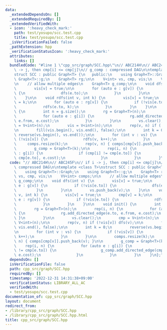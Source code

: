 ```yaml
---
data:
  _extendedDependsOn: []
  _extendedRequiredBy: []
  _extendedVerifiedWith:
  - icon: ':heavy_check_mark:'
    path: test/yosupo/scc.test.cpp
    title: test/yosupo/scc.test.cpp
  _isVerificationFailed: false
  _pathExtension: hpp
  _verificationStatusIcon: ':heavy_check_mark:'
  attributes:
    links: []
  bundledCode: "#line 1 \"cpp_src/graph/SCC.hpp\"\n// ABC214H\n// ABC245F\n// if i\
    \ -> j, then cmp[i] <= cmp[j]\n// g_comp : compressed DAG\n\ntemplate <class T>\n\
    struct SCC : public Graph<T> {\n   public:\n    using Graph<T>::Graph;\n    using\
    \ Graph<T>::g;\n    Graph<T> rg;\n\n    V<int> vs, cmp, vis;\n    VV<int> comps;\n\
    \n    // allow multiple edges\n    Graph<T> g_comp;\n\n    void dfs(int v) {\n\
    \        vis[v] = true;\n\n        for (auto e : g[v]) {\n            if (!vis[e.to])\
    \ {\n                dfs(e.to);\n            }\n        }\n\n        vs.push_back(v);\n\
    \    }\n\n    void rdfs(int v, int k) {\n        vis[v] = true;\n        cmp[v]\
    \ = k;\n\n        for (auto e : rg[v]) {\n            if (!vis[e.to]) {\n    \
    \            rdfs(e.to, k);\n            }\n        }\n    }\n\n    void init()\
    \ {\n        int n = g.size();\n        rg = Graph<T>(n);\n        rep(i, n) {\n\
    \            for (auto e : g[i]) {\n                rg.add_directed_edge(e.to,\
    \ e.from, e.cost);\n            }\n        }\n\n        vs.clear();\n        cmp\
    \ = V<int>(n);\n        vis = V<int>(n);\n\n        rep(v, n) if (!vis[v]) dfs(v);\n\
    \n        fill(vis.begin(), vis.end(), false);\n\n        int k = 0;\n       \
    \ reverse(vs.begin(), vs.end());\n\n        for (int v : vs) {\n            if\
    \ (!vis[v]) {\n                rdfs(v, k++);\n            }\n        }\n\n   \
    \     comps.resize(k);\n        rep(v, n) { comps[cmp[v]].push_back(v); }\n\n\
    \        g_comp = Graph<T>(k);\n\n        rep(i, n) {\n            for (auto e\
    \ : g[i]) {\n                if (cmp[i] != cmp[e.to]) {\n                    g_comp.add_directed_edge(cmp[i],\
    \ cmp[e.to], e.cost);\n                }\n            }\n        }\n    }\n};\n"
  code: "// ABC214H\n// ABC245F\n// if i -> j, then cmp[i] <= cmp[j]\n// g_comp :\
    \ compressed DAG\n\ntemplate <class T>\nstruct SCC : public Graph<T> {\n   public:\n\
    \    using Graph<T>::Graph;\n    using Graph<T>::g;\n    Graph<T> rg;\n\n    V<int>\
    \ vs, cmp, vis;\n    VV<int> comps;\n\n    // allow multiple edges\n    Graph<T>\
    \ g_comp;\n\n    void dfs(int v) {\n        vis[v] = true;\n\n        for (auto\
    \ e : g[v]) {\n            if (!vis[e.to]) {\n                dfs(e.to);\n   \
    \         }\n        }\n\n        vs.push_back(v);\n    }\n\n    void rdfs(int\
    \ v, int k) {\n        vis[v] = true;\n        cmp[v] = k;\n\n        for (auto\
    \ e : rg[v]) {\n            if (!vis[e.to]) {\n                rdfs(e.to, k);\n\
    \            }\n        }\n    }\n\n    void init() {\n        int n = g.size();\n\
    \        rg = Graph<T>(n);\n        rep(i, n) {\n            for (auto e : g[i])\
    \ {\n                rg.add_directed_edge(e.to, e.from, e.cost);\n           \
    \ }\n        }\n\n        vs.clear();\n        cmp = V<int>(n);\n        vis =\
    \ V<int>(n);\n\n        rep(v, n) if (!vis[v]) dfs(v);\n\n        fill(vis.begin(),\
    \ vis.end(), false);\n\n        int k = 0;\n        reverse(vs.begin(), vs.end());\n\
    \n        for (int v : vs) {\n            if (!vis[v]) {\n                rdfs(v,\
    \ k++);\n            }\n        }\n\n        comps.resize(k);\n        rep(v,\
    \ n) { comps[cmp[v]].push_back(v); }\n\n        g_comp = Graph<T>(k);\n\n    \
    \    rep(i, n) {\n            for (auto e : g[i]) {\n                if (cmp[i]\
    \ != cmp[e.to]) {\n                    g_comp.add_directed_edge(cmp[i], cmp[e.to],\
    \ e.cost);\n                }\n            }\n        }\n    }\n};"
  dependsOn: []
  isVerificationFile: false
  path: cpp_src/graph/SCC.hpp
  requiredBy: []
  timestamp: '2022-12-31 14:31:38+09:00'
  verificationStatus: LIBRARY_ALL_AC
  verifiedWith:
  - test/yosupo/scc.test.cpp
documentation_of: cpp_src/graph/SCC.hpp
layout: document
redirect_from:
- /library/cpp_src/graph/SCC.hpp
- /library/cpp_src/graph/SCC.hpp.html
title: cpp_src/graph/SCC.hpp
---
```

